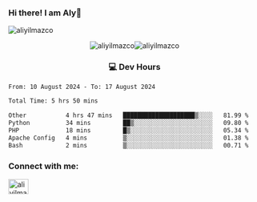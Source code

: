 ### Hi there! I am Aly👋

<p align="left"> <img src="https://komarev.com/ghpvc/?username=aliyilmazco&label=Profile%20views&color=0e75b6&style=flat" alt="aliyilmazco" /> </p>
<p align="center"><img align="center" src="https://github-readme-stats.vercel.app/api?username=aliyilmazco&show_icons=true&locale=en" alt="aliyilmazco" /><img align="center" src="https://github-readme-streak-stats.herokuapp.com/?user=aliyilmazco&" alt="aliyilmazco" /></p>

<h3 align="center">💻 Dev Hours</h3>

<!--START_SECTION:waka-->

```txt
From: 10 August 2024 - To: 17 August 2024

Total Time: 5 hrs 50 mins

Other           4 hrs 47 mins   ████████████████████▒░░░░   81.99 %
Python          34 mins         ██▒░░░░░░░░░░░░░░░░░░░░░░   09.80 %
PHP             18 mins         █▒░░░░░░░░░░░░░░░░░░░░░░░   05.34 %
Apache Config   4 mins          ▒░░░░░░░░░░░░░░░░░░░░░░░░   01.38 %
Bash            2 mins          ▒░░░░░░░░░░░░░░░░░░░░░░░░   00.71 %
```

<!--END_SECTION:waka-->

<h3 align="left">Connect with me:</h3>
<p align="left">
<a href="https://linkedin.com/in/aliyilmazco" target="blank"><img align="center" src="https://raw.githubusercontent.com/rahuldkjain/github-profile-readme-generator/master/src/images/icons/Social/linked-in-alt.svg" alt="aliyilmazco" height="30" width="40" /></a>
</p>
